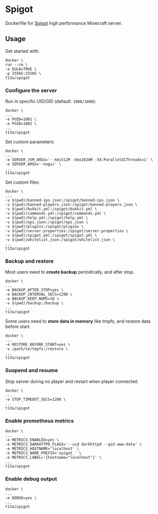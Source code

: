 # Spigot

Dockerfile for [Spigot](https://www.spigotmc.org/) high performance
Minecraft server.

## Usage

Get started with:

    docker \
    run --rm \
    -e EULA=TRUE \
    -p 25565:25565 \
    t13a/spigot

### Configure the server

Run in specific UID/GID (default: `1000/1000`):

    docker \
    ...
    -e PUID=1001 \
    -e PGID=1002 \
    ...
    t13a/spigot

Set custom parameters:

    docker \
    ...
    -e SERVER_JVM_ARGS='--Xms512M -Xmx1024M -XX:ParallelGCThreads=1' \
    -e SERVER_ARGS='-nogui' \
    ...
    t13a/spigot

Set custom files:

    docker \
    ...
    -v $(pwd)/banned-ips.json:/spigot/banned-ips.json \
    -v $(pwd)/banned-players.json:/spigot/banned-players.json \
    -v $(pwd)/bukkit.yml:/spigot/bukkit.yml \
    -v $(pwd)/commands.yml:/spigot/commands.yml \
    -v $(pwd)/help.yml:/spigot/help.yml \
    -v $(pwd)/ops.json:/spigot/ops.json \
    -v $(pwd)/plugins:/spigot/plugins \
    -v $(pwd)/server.properties:/spigot/server.properties \
    -v $(pwd)/spigot.yml:/spigot/spigot.yml \
    -v $(pwd)/whitelist.json:/spigot/whitelist.json \
    ...
    t13a/spigot

### Backup and restore

Most users need to **create backup** periodically, and after stop.

    docker \
    ...
    -e BACKUP_AFTER_STOP=yes \
    -e BACKUP_INTERVAL_SECS=1200 \
    -e BACKUP_KEEP_NUMS=10 \
    -v $(pwd)/backup:/backup \
    ...
    t13a/spigot

Some users need to **store data in memory** like tmpfs, and restore
data before start.

    docker \
    ...
    -e RESTORE_BEFORE_START=yes \
    -v /path/to/tmpfs:/restore \
    ...
    t13a/spigot

### Suspend and resume

Stop server during no player and restart when player connected.

    docker \
    ...
    -e STOP_TIMEOUT_SECS=1200 \
    ...
    t13a/spigot

### Enable prometheus metrics

    docker \
    ...
    -e METRICS_ENABLED=yes \
    -e METRICS_DARKHTTPD_FLAGS='--uid darkhttpd --gid www-data' \
    -e METRICS_HOSTNAME='localhost' \
    -e METRICS_NAME_PREFIX='spigot_' \
    -e METRICS_LABEL='{hostname="localhost"}' \
    ...
    t13a/spigot

### Enable debug output

    docker \
    ...
    -e DEBUG=yes \
    ...
    t13a/spigot
